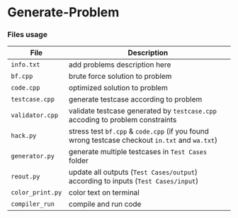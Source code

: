 # Generate-Problem
 
### Files usage

| File              | Description |
| ------------------| ----------- |
| `info.txt`        | add problems description here |
| `bf.cpp`          | brute force solution to problem | 
| `code.cpp`        | optimized solution to problem |
| `testcase.cpp`    | generate testcase according to problem |
| `validator.cpp`   | validate testcase generated by `testcase.cpp` accoding to problem constraints |
| `hack.py`         | stress test `bf.cpp` & `code.cpp` (if you found wrong testcase checkout `in.txt` and `wa.txt`) |
| `generator.py`    | generate multiple testcases in `Test Cases` folder |
| `reout.py`        | update all outputs (`Test Cases/output`) according to inputs (`Test Cases/input`) |
| `color_print.py`  | color text on terminal |
| `compiler_run`    | compile and run code |

